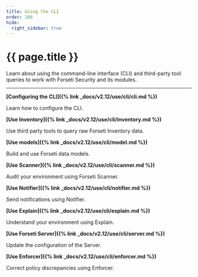 ```yaml
---
title: Using the CLI
order: 100
hide:
  right_sidebar: true
---
```


# {{ page.title }}

Learn about using the command-line interface (CLI) and
third-party tool queries to work with Forseti Security
and its modules.

---

**[Configuring the CLI]({% link _docs/v2.12/use/cli/cli.md %})**

Learn how to configure the CLI.

**[Use Inventory]({% link _docs/v2.12/use/cli/inventory.md %})**

Use third party tools to query raw Forseti Inventory data.

**[Use models]({% link _docs/v2.12/use/cli/model.md %})**

Build and use Forseti data models.

**[Use Scanner]({% link _docs/v2.12/use/cli/scanner.md %})**

Audit your environment using Forseti Scanner.

**[Use Notifier]({% link _docs/v2.12/use/cli/notifier.md %})**

Send notifications using Notifier.

**[Use Explain]({% link _docs/v2.12/use/cli/explain.md %})**

Understand your environment using Explain.

**[Use Forseti Server]({% link _docs/v2.12/use/cli/server.md %})**

Update the configuration of the Server.

**[Use Enforcer]({% link _docs/v2.12/use/cli/enforcer.md %})**

Correct policy discrepancies using Enforcer.
